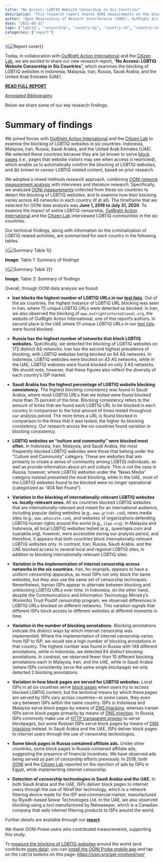 ```yaml
---
title: "No Access: LGBTIQ Website Censorship in Six Countries"
description: "This research report shares OONI measurements on the blocking of LGBTIQ websites in Malaysia, Indonesia, Russia, Iran, Saudi Arabia, and the UAE, along with qualitative findings from interviews with LGBTIQ communities."
author: "Open Observatory of Network Interference (OONI), OutRight Action International, The Citizen Lab"
date: "2021-08-31"
tags: ["lgbtiq", "censorship", "country-my", "country-id", "country-ru", "country-ir", "country-sa", "country-ae", "theme-human_rights"]
categories: ["report"]
---
```


{{<img src="images/report-cover.png" title="Report cover" alt="Report cover">}}

Today, in collaboration with [OutRight Action International](https://outrightinternational.org/) and the [Citizen Lab](https://citizenlab.ca/), we are excited to share our new research report, “**No Access: LGBTIQ Website Censorship in Six Countries**”,
which examines the blocking of LGBTIQ websites in Indonesia, Malaysia,
Iran, Russia, Saudi Arabia, and the United Arab Emirates (UAE).

**[READ FULL REPORT](/documents/2021-lgbtiq-website-censorship-report/2021-lgbtiq-website-censorship-report-v2.pdf)**

[Annotated Bibliography](/documents/2021-lgbtiq-website-censorship-report/annotated-bibliography.pdf)

Below we share some of our key research findings.

# Summary of findings

We joined forces with [OutRight Action International](https://outrightinternational.org/) and the [Citizen Lab](https://citizenlab.ca/) to examine the blocking of LGBTIQ websites
in six countries: Indonesia, Malaysia, Iran, Russia, Saudi Arabia, and
the United Arab Emirates (UAE). We selected these countries because they
are (a) known to serve [block pages](https://ooni.org/support/glossary/#block-page) (i.e., pages that
website visitors may see when access is restricted), which enable us to
automatically confirm the blocking of LGBTIQ websites, and (b) known to
censor LGBTIQ related content, based on prior research.

We adopted a mixed methods research approach, combining [OONI network measurement analysis](https://explorer.ooni.org/search) with interviews
and literature research. Specifically, we analyzed [OONI measurements](https://api.ooni.io/) collected from these six countries
to detect the blocking of LGBTIQ websites, and to examine how their
blocking varies across AS networks in each country (if at all). The
timeframe that we selected for OONI data analysis was **June 1, 2016 to
July 31, 2020**. To examine the impact of online LGBTIQ censorship,
[OutRight Action International](https://outrightinternational.org/)
and the [Citizen Lab](https://citizenlab.ca/) interviewed LGBTIQ
communities in the six countries.

Our technical findings, along with information on the criminalization of
LGBTIQ related activities, are summarized for each country in the
following tables.

{{<img src="images/summary-table-1.png" title="Summary Table 1" alt="Summary Table 1">}}

**Image:** Table 1: Summary of findings 

{{<img src="images/summary-table-2.png" title="Summary Table 2" alt="Summary Table 2">}}

**Image:** Table 2: Summary of findings 

Overall, through OONI data analysis we found:

* **Iran blocks the highest number of LGBTIQ URLs in our [test lists](https://github.com/citizenlab/test-lists/tree/master/lists).**
Out of the six countries, the highest instance of LGBTIQ URL
blocking was seen in Iran, where 75 unique LGBTIQ URLs were
detected as blocked. In Iran, we also observed the blocking of
`www.outrightinternational.org`, the website of OutRight Action
International, one of this report’s authors. In second place is
the UAE where 51 unique LGBTIQ URLs in our [test lists](https://github.com/citizenlab/test-lists/tree/master/lists)
were found blocked.

* **Russia has the highest number of networks that block LGBTIQ websites.** Specifically, we detected the blocking of LGBTIQ
websites on 172 distinct AS networks. Iran has the second highest
prevalence of blocking, with LGBTIQ websites being blocked on 84
AS networks. In Indonesia, LGBTIQ websites were blocked on 43 AS
networks, while in the UAE, LGBTIQ websites were found blocked on
only 3 AS networks. We should note, however, that these figures
also reflect the diversity of each country’s ISP market.

* **Saudi Arabia has the highest percentage of LGBTIQ website blocking consistency.** The highest blocking consistency was found in Saudi
Arabia, where most LGBTIQ URLs that we tested were found blocked
more than 75 percent of the time. Blocking consistency refers to
the amount of times that we found each LGBTIQ URL to be blocked in
each country in comparison to the total amount of times tested
throughout our analysis period. The more times a URL is found
blocked in comparison to the times that it was tested, the higher
its blocking consistency. Our research across the six countries
found variation in blocking consistency.

* **LGBTIQ websites on “culture and community” were blocked most often.** In Indonesia, Iran, Malaysia, and Saudi Arabia, the most
frequently blocked LGBTIQ websites were those that belong under
the “Culture and Community” category. These are websites that aim
primarily to create a sense of community among LGBTIQ individuals,
as well as provide information about art and culture. This is not
the case in Russia, however, where LGBTIQ websites under the “News
Media" category instead presented the most blocking, while in the
UAE, most of the LGBTIQ websites found to be blocked were no
longer operational (categorized as “404 Not Found”).

* **Variation in the blocking of internationally-relevant LGBTIQ websites vs. locally-relevant ones.** All six countries blocked
LGBTIQ websites that are internationally-relevant and meant for an
international audience, including popular dating websites (e.g.,
`www.grindr.com`), news media sites (e.g.,
`www.advocate.com`), and websites of organizations defending
LGBTIQ human rights around the world (e.g., `ilga.org`). In
Malaysia and Indonesia, all local LGBTIQ websites tested (e.g.,
queerlapis.com and suarakita.org), however, were accessible during
our analysis period, and therefore, it appears that both countries
block internationally-relevant LGBTIQ websites only. In contrast,
Iran, Russia, Saudi Arabia, and the UAE blocked access to several
local and regional LGBTIQ sites, in addition to blocking
internationally-relevant LGBTIQ sites.

* **Variation in the implementation of internet censorship across networks in the six countries.** Iran, for example, appears to
have a uniform censorship apparatus, as most ISPs not only block
the same websites, but they also use the same set of censorship
techniques. Nevertheless, Iranian ISPs appear to alternate between
blocking and unblocking LGBTIQ URLs over time. In Indonesia, on
the other hand, despite the Communications and Information
Technology Ministry’s (Kominfo) Trust Positif censorship program,
we observed differences in LGBTIQ URLs blocked on different
networks. This variation signals that different ISPs block access
to different websites at different moments in time.

* **Variation in the number of blocking annotations.** Blocking
annotations indicate the distinct ways by which internet
censorship was implemented. Where the implementation of internet
censorship varies from ISP to ISP, we would see a high number of
blocking annotations in that country. The highest number was found
in Russia with 148 different annotations, while in Indonesia, we
detected 84 distinct blocking annotations. In contrast, we
observed fewer than 10 different blocking annotations each in
Malaysia, Iran, and the UAE, while in Saudi Arabia (where ISPs
consistently serve the same single blockpage) we only detected 2
blocking annotations.

* **Variation in how block pages are served for LGBTIQ websites.**
Local ISPs in all six countries serve [block pages](https://ooni.org/support/glossary/#block-page) when users
try to access blocked LGBTIQ content, but the technical means by
which these pages are served by ISPs vary across countries—in some
cases, they even vary between ISPs within the same country. ISPs
in Indonesia and Malaysia serve block pages by means of [DNS hijacking](https://ooni.org/support/glossary/#dns-hijacking),
whereas Iranian ISPs serve block pages primarily by means of [DNS injection](https://ooni.org/support/glossary/#dns-tampering). In
Russia, ISPs commonly make use of [HTTP transparent proxies](https://ooni.org/support/glossary/#http-transparent-proxy)
to serve blockpages, but some Russian ISPs serve block pages by means of [DNS hijacking](https://ooni.org/support/glossary/#dns-hijacking)
instead. In Saudi Arabia and the UAE, ISPs deliver block pages to
internet users through the use of censorship technologies.

* **Some block pages in Russia contained affiliate ads.** Unlike other
countries, some block pages in Russia contained affiliate ads,
suggesting the presence of financial incentives. We have observed
ads being served as part of censorship efforts previously. In
2018, both [OONI](https://ooni.org/post/egypt-internet-censorship/) and the
[Citizen Lab](https://citizenlab.ca/2018/03/bad-traffic-sandvines-packetlogic-devices-deploy-government-spyware-turkey-syria/)
reported on the injection of ads by ISPs in Egypt, while implementing internet censorship.

* **Detection of censorship technologies in Saudi Arabia and the UAE.** In both Saudi Arabia and the UAE, ISPs deliver block pages
to internet users through the use of WireFilter technology, which
is a network filtering device made for the ISP and commercial
market, manufactured by Riyadh-based Sewar Technologies Ltd. In
the UAE, we also observed blocking using a tool manufactured by
Netsweeper, which is a Canadian company that sells internet
filtering products to ISPs around the world.

Further details are available through our **[report](/documents/2021-lgbtiq-website-censorship-report/2021-lgbtiq-website-censorship-report-v2.pdf)**.

We thank OONI Probe users who contributed measurements, supporting this
study.



To [measure the blocking of LGBTIQ websites](https://ooni.org/post/2019-measure-blocking-lgbtqi-sites/)
around the world (and contribute [open data](https://explorer.ooni.org/)), you can [install the OONI Probe mobile app](https://ooni.org/install/mobile) and tap on the `LGBTIQ` buttons on this page: https://ooni.org/get-involved/run/

